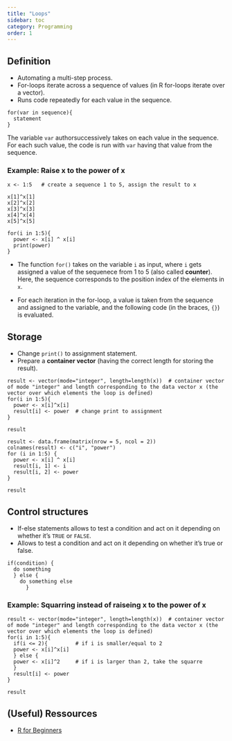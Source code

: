 ```yaml
---
title: "Loops"
sidebar: toc
category: Programming
order: 1
---
```


## Definition

* Automating a multi-step process.
* For-loops iterate across a sequence of values (in R for-loops iterate over a vector).
* Runs code repeatedly for each value in the sequence.

```{r}
for(var in sequence){
  statement
}
```

The variable `var` authorsuccessively takes on each value in the sequence. For each such value, the code is run with `var` having that value from the sequence.

### Example: Raise x to the power of x

```{r}
x <- 1:5   # create a sequence 1 to 5, assign the result to x

x[1]^x[1]
x[2]^x[2]
x[3]^x[3]
x[4]^x[4]
x[5]^x[5]
```


```{r}
for(i in 1:5){
  power <- x[i] ^ x[i]
  print(power)
}
```

* The function `for()` takes on the variable `i` as input, where `i` gets assigned a value of the sequenece from 1 to 5 (also called **counter**). Here, the sequence corresponds to the position index of the elements in `x`.

* For each iteration in the for-loop, a value is taken from the sequence and assigned to the variable, and the following code (in the braces, `{}`) is evaluated.

## Storage

* Change `print()` to assignment statement.
* Prepare a **container vector**  (having the correct length for storing the result).

```{r}
result <- vector(mode="integer", length=length(x))  # container vector of mode "integer" and length corresponding to the data vector x (the vector over which elements the loop is defined)
for(i in 1:5){
  power <- x[i]^x[i]
  result[i] <- power  # change print to assignment
}

result
```

```{r}
result <- data.frame(matrix(nrow = 5, ncol = 2))
colnames(result) <- c("i", "power")
for (i in 1:5) {
  power <- x[i] ^ x[i]
  result[i, 1] <- i
  result[i, 2] <- power
}

result
```

## Control structures

* If-else statements allows to test a condition and act on it depending on whether it’s `TRUE` or `FALSE`.
* Allows to test a condition and act on it depending on whether it’s true or false.

```{r}
if(condition) {
  do something
  } else {
    do something else
      }
```

### Example: Squarring instead of raiseing x to the power of x

```{r}
result <- vector(mode="integer", length=length(x))  # container vector of mode "integer" and length corresponding to the data vector x (the vector over which elements the loop is defined)
for(i in 1:5){
  if(i <= 2){         # if i is smaller/equal to 2  
  power <- x[i]^x[i]
  } else {
  power <- x[i]^2     # if i is larger than 2, take the squarre
  }
  result[i] <- power 
}

result
```

## (Useful) Ressources

- [R for Beginners](https://cran.r-project.org/doc/contrib/Paradis-rdebuts_en.pdf)
